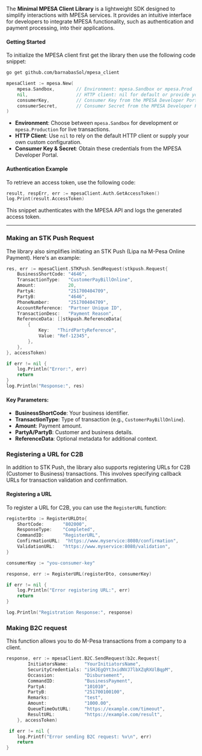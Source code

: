 The **Minimal MPESA Client Library** is a lightweight SDK designed to simplify interactions with MPESA services. It provides an intuitive interface for developers to integrate MPESA functionality, such as authentication and payment processing, into their applications. 
#### Getting Started

To initialize the MPESA client first get the library then use the following code snippet:

```bash
go get github.com/barnabasSol/mpesa_client
```

```go
mpesaClient := mpesa.New(
    mpesa.Sandbox,        // Environment: mpesa.Sandbox or mpesa.Prod
    nil,                  // HTTP client: nil for default or provide your custom client
    consumerKey,          // Consumer Key from the MPESA Developer Portal
    consumerSecret,       // Consumer Secret from the MPESA Developer Portal
)
```

- **Environment**: Choose between `mpesa.Sandbox` for development or `mpesa.Production` for live transactions.
- **HTTP Client**: Use `nil` to rely on the default HTTP client or supply your own custom configuration.
- **Consumer Key & Secret**: Obtain these credentials from the MPESA Developer Portal.

#### Authentication Example

To retrieve an access token, use the following code:

```go
result, respErr, err := mpesaClient.Auth.GetAccessToken()
log.Print(result.AccessToken)
```

This snippet authenticates with the MPESA API and logs the generated access token.

---

### Making an STK Push Request

The library also simplifies initiating an STK Push (Lipa na M-Pesa Online Payment). Here's an example:

```go
res, err := mpesaClient.STKPush.SendRequest(stkpush.Request{
    BusinessShortCode: "4646",               
    TransactionType:   "CustomerPayBillOnline", 
    Amount:            20,                  
    PartyA:            "251700404709",      
    PartyB:            "4646",             
    PhoneNumber:       "251700404709",     
    AccountReference:  "Partner Unique ID",
    TransactionDesc:   "Payment Reason",   
    ReferenceData: []stkpush.ReferenceData{
        {
            Key:   "ThirdPartyReference",
            Value: "Ref-12345",
        },
    },
}, accessToken)

if err != nil {
    log.Println("Error:", err)
    return
}
log.Println("Response:", res)
```

#### Key Parameters:
- **BusinessShortCode**: Your business identifier.
- **TransactionType**: Type of transaction (e.g., `CustomerPayBillOnline`).
- **Amount**: Payment amount.
- **PartyA/PartyB**: Customer and business details.
- **ReferenceData**: Optional metadata for additional context.

### Registering a URL for C2B

In addition to STK Push, the library also supports registering URLs for C2B (Customer to Business) transactions. This involves specifying callback URLs for transaction validation and confirmation.

#### Registering a URL

To register a URL for C2B, you can use the `RegisterURL` function:

```go
registerDto := RegisterURLDto{
    ShortCode:       "802000",               
    ResponseType:    "Completed",           
    CommandID:       "RegisterURL",         
    ConfirmationURL:  "https://www.myservice:8080/confirmation", 
    ValidationURL:   "https://www.myservice:8080/validation",   
}

consumerKey := "you-consumer-key" 

response, err := RegisterURL(registerDto, consumerKey)

if err != nil {
    log.Println("Error registering URL:", err)
    return
}

log.Println("Registration Response:", response)
```

### Making B2C request
This function allows you to do M-Pesa transactions from a company to a client.

```go
response, err := mpesaClient.B2C.SendRequest(b2c.Request{
        InitiatorsName:      "YourInitiatorsName",
        SecurityCredentials: "iSHJEgQYt3xidNVJ7lbXZqRXUlBqpM",
        Occassion:           "Disbursement",
        CommandID:           "BusinessPayment",
        PartyA:              "101010",
        PartyB:              "251700100100", 
        Remarks:             "test",
        Amount:              "1000.00",
        QueueTimeOutURL:     "https://example.com/timeout",
        ResultURL:           "https://example.com/result",
    }, accessToken)

 if err != nil {
    log.Printf("Error sending B2C request: %v\n", err)
    return
}
```
